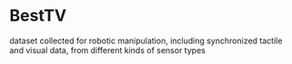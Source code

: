 # BestTV
dataset collected for robotic manipulation, including synchronized tactile and visual data, from different kinds of sensor types
